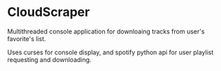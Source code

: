 # CloudScraper
Multithreaded console application for downloaing tracks from user's favorite's list.

Uses curses for console display, and spotify python api for user playlist requesting and downloading. 
